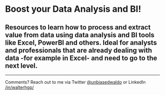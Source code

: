 # Boost your Data Analysis and BI!
## Resources to learn how to process and extract value from data using data analysis and BI tools like Excel, PowerBI and others. Ideal for analysts and professionals that are already dealing with data -for example in Excel- and need to go to the next level.  







---
Comments? Reach out to me via Twitter [@unbiasedwaldo](https://twitter.com/UnbiasedWaldo) or LinkedIn [/in/walterhgp/](https://www.linkedin.com/in/walterhgp/)
